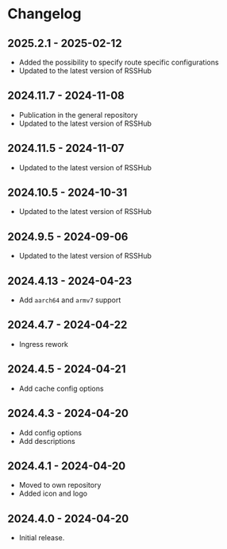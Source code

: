 # Changelog

## 2025.2.1 - 2025-02-12

- Added the possibility to specify route specific configurations
- Updated to the latest version of RSSHub

## 2024.11.7 - 2024-11-08

- Publication in the general repository
- Updated to the latest version of RSSHub

## 2024.11.5 - 2024-11-07

- Updated to the latest version of RSSHub

## 2024.10.5 - 2024-10-31

- Updated to the latest version of RSSHub

## 2024.9.5 - 2024-09-06

- Updated to the latest version of RSSHub

## 2024.4.13 - 2024-04-23

- Add `aarch64` and `armv7` support

## 2024.4.7 - 2024-04-22

- Ingress rework

## 2024.4.5 - 2024-04-21

- Add cache config options

## 2024.4.3 - 2024-04-20

- Add config options
- Add descriptions

## 2024.4.1 - 2024-04-20

- Moved to own repository
- Added icon and logo

## 2024.4.0 - 2024-04-20

- Initial release.
